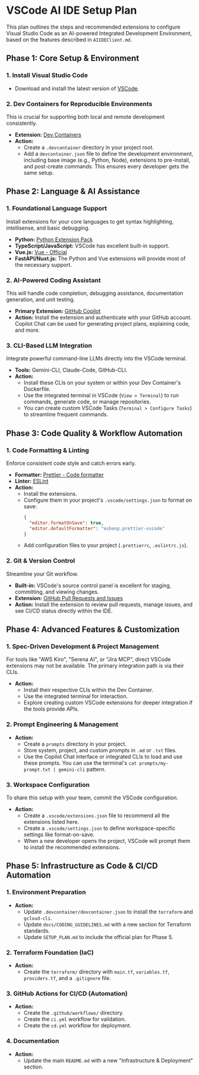 # VSCode AI IDE Setup Plan

This plan outlines the steps and recommended extensions to configure Visual Studio Code as an AI-powered Integrated Development Environment, based on the features described in `AIIDEClient.md`.

## Phase 1: Core Setup & Environment

### 1. Install Visual Studio Code
- Download and install the latest version of [VSCode](https://code.visualstudio.com/).

### 2. Dev Containers for Reproducible Environments
This is crucial for supporting both local and remote development consistently.
- **Extension:** [Dev Containers](https://marketplace.visualstudio.com/items?itemName=ms-vscode-remote.remote-containers)
- **Action:**
    - Create a `.devcontainer` directory in your project root.
    - Add a `devcontainer.json` file to define the development environment, including base image (e.g., Python, Node), extensions to pre-install, and post-create commands. This ensures every developer gets the same setup.

## Phase 2: Language & AI Assistance

### 1. Foundational Language Support
Install extensions for your core languages to get syntax highlighting, intellisense, and basic debugging.
- **Python:** [Python Extension Pack](https://marketplace.visualstudio.com/items?itemName=donjayamanne.python-extension-pack)
- **TypeScript/JavaScript:** VSCode has excellent built-in support.
- **Vue.js:** [Vue - Official](https://marketplace.visualstudio.com/items?itemName=Vue.volar)
- **FastAPI/Nuxt.js:** The Python and Vue extensions will provide most of the necessary support.

### 2. AI-Powered Coding Assistant
This will handle code completion, debugging assistance, documentation generation, and unit testing.
- **Primary Extension:** [GitHub Copilot](https://marketplace.visualstudio.com/items?itemName=GitHub.copilot)
- **Action:** Install the extension and authenticate with your GitHub account. Copilot Chat can be used for generating project plans, explaining code, and more.

### 3. CLI-Based LLM Integration
Integrate powerful command-line LLMs directly into the VSCode terminal.
- **Tools:** Gemini-CLI, Claude-Code, GitHub-CLI.
- **Action:**
    - Install these CLIs on your system or within your Dev Container's Dockerfile.
    - Use the integrated terminal in VSCode (`View > Terminal`) to run commands, generate code, or manage repositories.
    - You can create custom VSCode Tasks (`Terminal > Configure Tasks`) to streamline frequent commands.

## Phase 3: Code Quality & Workflow Automation

### 1. Code Formatting & Linting
Enforce consistent code style and catch errors early.
- **Formatter:** [Prettier - Code formatter](https://marketplace.visualstudio.com/items?itemName=esbenp.prettier-vscode)
- **Linter:** [ESLint](https://marketplace.visualstudio.com/items?itemName=dbaeumer.vscode-eslint)
- **Action:**
    - Install the extensions.
    - Configure them in your project's `.vscode/settings.json` to format on save:
      ```json
      {
        "editor.formatOnSave": true,
        "editor.defaultFormatter": "esbenp.prettier-vscode"
      }
      ```
    - Add configuration files to your project (`.prettierrc`, `.eslintrc.js`).

### 2. Git & Version Control
Streamline your Git workflow.
- **Built-in:** VSCode's source control panel is excellent for staging, committing, and viewing changes.
- **Extension:** [GitHub Pull Requests and Issues](https://marketplace.visualstudio.com/items?itemName=GitHub.vscode-pull-request-github)
- **Action:** Install the extension to review pull requests, manage issues, and see CI/CD status directly within the IDE.

## Phase 4: Advanced Features & Customization

### 1. Spec-Driven Development & Project Management
For tools like "AWS Kiro", "Serena AI", or "Jira MCP", direct VSCode extensions may not be available. The primary integration path is via their CLIs.
- **Action:**
    - Install their respective CLIs within the Dev Container.
    - Use the integrated terminal for interaction.
    - Explore creating custom VSCode extensions for deeper integration if the tools provide APIs.

### 2. Prompt Engineering & Management
- **Action:**
    - Create a `prompts` directory in your project.
    - Store system, project, and custom prompts in `.md` or `.txt` files.
    - Use the Copilot Chat interface or integrated CLIs to load and use these prompts. You can use the terminal's `cat prompts/my-prompt.txt | gemini-cli` pattern.

### 3. Workspace Configuration
To share this setup with your team, commit the VSCode configuration.
- **Action:**
    - Create a `.vscode/extensions.json` file to recommend all the extensions listed here.
    - Create a `.vscode/settings.json` to define workspace-specific settings like format-on-save.
    - When a new developer opens the project, VSCode will prompt them to install the recommended extensions.

## Phase 5: Infrastructure as Code & CI/CD Automation

### 1. Environment Preparation
- **Action:**
    - Update `.devcontainer/devcontainer.json` to install the `terraform` and `gcloud-cli`.
    - Update `docs/CODING_GUIDELINES.md` with a new section for Terraform standards.
    - Update `SETUP_PLAN.md` to include the official plan for Phase 5.

### 2. Terraform Foundation (IaC)
- **Action:**
    - Create the `terraform/` directory with `main.tf`, `variables.tf`, `providers.tf`, and a `.gitignore` file.

### 3. GitHub Actions for CI/CD (Automation)
- **Action:**
    - Create the `.github/workflows/` directory.
    - Create the `ci.yml` workflow for validation.
    - Create the `cd.yml` workflow for deployment.

### 4. Documentation
- **Action:**
    - Update the main `README.md` with a new "Infrastructure & Deployment" section.